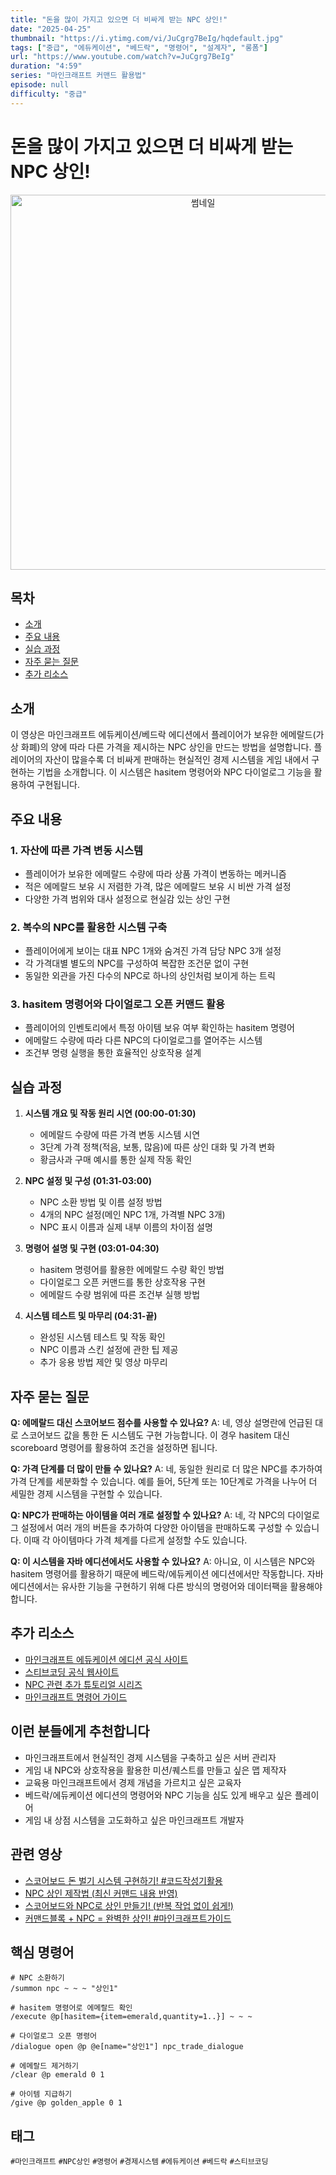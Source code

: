 ```yaml
---
title: "돈을 많이 가지고 있으면 더 비싸게 받는 NPC 상인!"
date: "2025-04-25"
thumbnail: "https://i.ytimg.com/vi/JuCgrg7BeIg/hqdefault.jpg"
tags: ["중급", "에듀케이션", "베드락", "명령어", "설계자", "롱폼"]
url: "https://www.youtube.com/watch?v=JuCgrg7BeIg"
duration: "4:59"
series: "마인크래프트 커맨드 활용법"
episode: null
difficulty: "중급"
---
```


# 돈을 많이 가지고 있으면 더 비싸게 받는 NPC 상인!

<div align="center">
<img src="https://i.ytimg.com/vi/JuCgrg7BeIg/hqdefault.jpg" alt="썸네일" width="600"/>
</div>

## 목차
- [소개](#소개)
- [주요 내용](#주요-내용)
- [실습 과정](#실습-과정)
- [자주 묻는 질문](#자주-묻는-질문)
- [추가 리소스](#추가-리소스)

## 소개
이 영상은 마인크래프트 에듀케이션/베드락 에디션에서 플레이어가 보유한 에메랄드(가상 화폐)의 양에 따라 다른 가격을 제시하는 NPC 상인을 만드는 방법을 설명합니다. 플레이어의 자산이 많을수록 더 비싸게 판매하는 현실적인 경제 시스템을 게임 내에서 구현하는 기법을 소개합니다. 이 시스템은 hasitem 명령어와 NPC 다이얼로그 기능을 활용하여 구현됩니다.

## 주요 내용

### 1. 자산에 따른 가격 변동 시스템
- 플레이어가 보유한 에메랄드 수량에 따라 상품 가격이 변동하는 메커니즘
- 적은 에메랄드 보유 시 저렴한 가격, 많은 에메랄드 보유 시 비싼 가격 설정
- 다양한 가격 범위와 대사 설정으로 현실감 있는 상인 구현

### 2. 복수의 NPC를 활용한 시스템 구축
- 플레이어에게 보이는 대표 NPC 1개와 숨겨진 가격 담당 NPC 3개 설정
- 각 가격대별 별도의 NPC를 구성하여 복잡한 조건문 없이 구현
- 동일한 외관을 가진 다수의 NPC로 하나의 상인처럼 보이게 하는 트릭

### 3. hasitem 명령어와 다이얼로그 오픈 커맨드 활용
- 플레이어의 인벤토리에서 특정 아이템 보유 여부 확인하는 hasitem 명령어
- 에메랄드 수량에 따라 다른 NPC의 다이얼로그를 열어주는 시스템
- 조건부 명령 실행을 통한 효율적인 상호작용 설계

## 실습 과정

1. **시스템 개요 및 작동 원리 시연 (00:00-01:30)**
   - 에메랄드 수량에 따른 가격 변동 시스템 시연
   - 3단계 가격 정책(적음, 보통, 많음)에 따른 상인 대화 및 가격 변화
   - 황금사과 구매 예시를 통한 실제 작동 확인

2. **NPC 설정 및 구성 (01:31-03:00)**
   - NPC 소환 방법 및 이름 설정 방법
   - 4개의 NPC 설정(메인 NPC 1개, 가격별 NPC 3개)
   - NPC 표시 이름과 실제 내부 이름의 차이점 설명

3. **명령어 설명 및 구현 (03:01-04:30)**
   - hasitem 명령어를 활용한 에메랄드 수량 확인 방법
   - 다이얼로그 오픈 커맨드를 통한 상호작용 구현
   - 에메랄드 수량 범위에 따른 조건부 실행 방법

4. **시스템 테스트 및 마무리 (04:31-끝)**
   - 완성된 시스템 테스트 및 작동 확인
   - NPC 이름과 스킨 설정에 관한 팁 제공
   - 추가 응용 방법 제안 및 영상 마무리

## 자주 묻는 질문

**Q: 에메랄드 대신 스코어보드 점수를 사용할 수 있나요?**
A: 네, 영상 설명란에 언급된 대로 스코어보드 값을 통한 돈 시스템도 구현 가능합니다. 이 경우 hasitem 대신 scoreboard 명령어를 활용하여 조건을 설정하면 됩니다.

**Q: 가격 단계를 더 많이 만들 수 있나요?**
A: 네, 동일한 원리로 더 많은 NPC를 추가하여 가격 단계를 세분화할 수 있습니다. 예를 들어, 5단계 또는 10단계로 가격을 나누어 더 세밀한 경제 시스템을 구현할 수 있습니다.

**Q: NPC가 판매하는 아이템을 여러 개로 설정할 수 있나요?**
A: 네, 각 NPC의 다이얼로그 설정에서 여러 개의 버튼을 추가하여 다양한 아이템을 판매하도록 구성할 수 있습니다. 이때 각 아이템마다 가격 체계를 다르게 설정할 수도 있습니다.

**Q: 이 시스템을 자바 에디션에서도 사용할 수 있나요?**
A: 아니요, 이 시스템은 NPC와 hasitem 명령어를 활용하기 때문에 베드락/에듀케이션 에디션에서만 작동합니다. 자바 에디션에서는 유사한 기능을 구현하기 위해 다른 방식의 명령어와 데이터팩을 활용해야 합니다.

## 추가 리소스
- [마인크래프트 에듀케이션 에디션 공식 사이트](https://education.minecraft.net/)
- [스티브코딩 공식 웹사이트](https://www.stevecoding.kr/)
- [NPC 관련 추가 튜토리얼 시리즈](링크)
- [마인크래프트 명령어 가이드](링크)

## 이런 분들에게 추천합니다
- 마인크래프트에서 현실적인 경제 시스템을 구축하고 싶은 서버 관리자
- 게임 내 NPC와 상호작용을 활용한 미션/퀘스트를 만들고 싶은 맵 제작자
- 교육용 마인크래프트에서 경제 개념을 가르치고 싶은 교육자
- 베드락/에듀케이션 에디션의 명령어와 NPC 기능을 심도 있게 배우고 싶은 플레이어
- 게임 내 상점 시스템을 고도화하고 싶은 마인크래프트 개발자

## 관련 영상
- [스코어보드 돈 벌기 시스템 구현하기! #코드작성기활용](링크)
- [NPC 상인 제작법 (최신 커맨드 내용 반영)](링크)
- [스코어보드와 NPC로 상인 만들기! (반복 작업 없이 쉽게!)](링크)
- [커맨드블록 + NPC = 완벽한 상인! #마인크래프트가이드](링크)

## 핵심 명령어
```
# NPC 소환하기
/summon npc ~ ~ ~ "상인1"

# hasitem 명령어로 에메랄드 확인
/execute @p[hasitem={item=emerald,quantity=1..}] ~ ~ ~ 

# 다이얼로그 오픈 명령어
/dialogue open @p @e[name="상인1"] npc_trade_dialogue

# 에메랄드 제거하기
/clear @p emerald 0 1

# 아이템 지급하기
/give @p golden_apple 0 1
```

## 태그
`#마인크래프트` `#NPC상인` `#명령어` `#경제시스템` `#에듀케이션` `#베드락` `#스티브코딩`